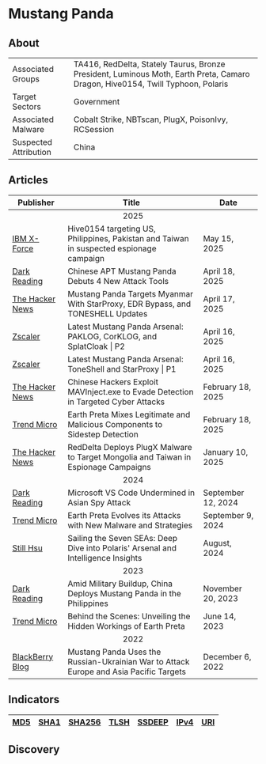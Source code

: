 <h1>Mustang Panda</h1>

<h2>About</h2>
<table>
  <tr>
    <td>Associated Groups</td>
    <td>TA416, RedDelta, Stately Taurus, Bronze President, Luminous Moth, Earth Preta, Camaro Dragon, Hive0154, Twill Typhoon, Polaris</td>
  </tr>
  <tr>
    <td>Target Sectors</td>
    <td>Government</td>
  </tr>
  <tr>
    <td>Associated Malware</td>
    <td>Cobalt Strike, NBTscan, PlugX, PoisonIvy, RCSession</td>
  </tr>
  <tr>
    <td>Suspected Attribution</td>
    <td>China</td>
  </tr>
</table>

<h2>Articles</h2>
<table>
  <thead>
    <tr>
      <th>Publisher</th>
      <th>Title</th>
      <th>Date</th>
    </tr>
  </thead>
  <tbody>
    <tr>
      <td colspan="100" align="center">2025</td>
    </tr>
    <tr>
      <td>
        <a href="https://www.ibm.com/think/x-force/hive0154-targeting-us-philippines-pakistan-taiwan">IBM X-Force</a>
      </td>
      <td>Hive0154 targeting US, Philippines, Pakistan and Taiwan in suspected espionage campaign</td>
      <td>May 15, 2025</td>
    </tr>
    <tr>
      <td>
        <a href="https://www.darkreading.com/cloud-security/chinese-apt-mustang-panda-4-attack-tools">Dark Reading</a>
      </td>
      <td>Chinese APT Mustang Panda Debuts 4 New Attack Tools</td>
      <td>April 18, 2025</td>
    </tr>
    <tr>
      <td>
        <a href="https://thehackernews.com/2025/04/mustang-panda-targets-myanmar-with.html">The Hacker News</a>
      </td>
      <td>Mustang Panda Targets Myanmar With StarProxy, EDR Bypass, and TONESHELL Updates</td>
      <td>April 17, 2025</td>
    </tr>
    <tr>
      <td>
        <a href="https://www.zscaler.com/blogs/security-research/latest-mustang-panda-arsenal-paklog-corklog-and-splatcloak-p2">Zscaler</a>
      </td>
      <td>Latest Mustang Panda Arsenal: PAKLOG, CorKLOG, and SplatCloak | P2</td>
      <td>April 16, 2025</td>
    </tr>
    <tr>
      <td>
        <a href="https://www.zscaler.com/blogs/security-research/latest-mustang-panda-arsenal-toneshell-and-starproxy-p1">Zscaler</a>
      </td>
      <td>Latest Mustang Panda Arsenal: ToneShell and StarProxy | P1</td>
      <td>April 16, 2025</td>
    </tr>
    <tr>
      <td>
        <a href="https://thehackernews.com/2025/02/chinese-hackers-exploit-mavinjectexe-to.html">The Hacker News</a>
      </td>
      <td>Chinese Hackers Exploit MAVInject.exe to Evade Detection in Targeted Cyber Attacks</td>
      <td>February 18, 2025</td>
    </tr>
    <tr>
      <td>
        <a href="https://www.trendmicro.com/en_us/research/25/b/earth-preta-mixes-legitimate-and-malicious-components-to-sidestep-detection.html">Trend Micro</a>
      </td>
      <td>Earth Preta Mixes Legitimate and Malicious Components to Sidestep Detection</td>
      <td>February 18, 2025</td>
    </tr>
    <tr>
      <td>
        <a href="https://thehackernews.com/2025/01/reddelta-deploys-plugx-malware-to.html">The Hacker News</a>
      </td>
      <td>RedDelta Deploys PlugX Malware to Target Mongolia and Taiwan in Espionage Campaigns</td>
      <td>January 10, 2025</td>
    </tr>
    <tr>
      <td colspan="100" align="center">2024</td>
    </tr>
    <tr>
      <td>
        <a href="https://www.darkreading.com/application-security/microsoft-vs-code-undermined-in-asian-spy-attack">Dark Reading</a>
      </td>
      <td>Microsoft VS Code Undermined in Asian Spy Attack</td>
      <td>September 12, 2024</td>
    </tr>
    <tr>
      <td>
        <a href="https://www.trendmicro.com/en_us/research/24/i/earth-preta-new-malware-and-strategies.html">Trend Micro</a>
      </td>
      <td>Earth Preta Evolves its Attacks with New Malware and Strategies</td>
      <td>September 9, 2024</td>
    </tr>
    <tr>
      <td>
        <a href="https://stillu.cc/assets/slides/2024-08-Sailing%20the%20Seven%20SEAs.pdf">Still Hsu</a>
      </td>
      <td>Sailing the Seven SEAs: Deep Dive into Polaris' Arsenal and Intelligence Insights</td>
      <td>August, 2024</td>
    </tr>
    <tr>
      <td colspan="100" align="center">2023</td>
    </tr>
    <tr>
      <td>
        <a href="https://www.darkreading.com/cyberattacks-data-breaches/amid-military-buildup-china-deploys-mustang-panda-in-the-philippines">Dark Reading</a>
      </td>
      <td>Amid Military Buildup, China Deploys Mustang Panda in the Philippines</td>
      <td>November 20, 2023</td>
    </tr>
    <tr>
      <td>
        <a href="https://www.trendmicro.com/en_us/research/23/f/behind-the-scenes-unveiling-the-hidden-workings-of-earth-preta.html">Trend Micro</a>
      </td>
      <td>Behind the Scenes: Unveiling the Hidden Workings of Earth Preta</td>
      <td>June 14, 2023</td>
    </tr>
    <tr>
      <td colspan="100" align="center">2022</td>
    </tr>
    <tr>
      <td>
        <a href="https://blogs.blackberry.com/en/2022/12/mustang-panda-uses-the-russian-ukrainian-war-to-attack-europe-and-asia-pacific-targets">BlackBerry Blog</a>
      </td>
      <td>Mustang Panda Uses the Russian-Ukrainian War to Attack Europe and Asia Pacific Targets</td>
      <td>December 6, 2022</td>
    </tr>
  </tbody>
</table>


<h2>Indicators</h2>
<table>
  <thead>
    <tr>
      <th>
        <a href="https://github.com/PudgyDragon/Threat-Intel/blob/main/All/Mustang%20Panda/samples.md5">MD5</a>
      </th>
      <th>
        <a href="https://github.com/PudgyDragon/Threat-Intel/blob/main/All/Mustang%20Panda/samples.sha1">SHA1</a>
      </th>
      <th>
        <a href="https://github.com/PudgyDragon/Threat-Intel/blob/main/All/Mustang%20Panda/samples.sha256">SHA256</a>
      </th>
      <th>
        <a href="https://github.com/PudgyDragon/Threat-Intel/blob/main/All/Mustang%20Panda/samples.tlsh">TLSH</a>
      </th>
      <th>
        <a href="https://github.com/PudgyDragon/Threat-Intel/blob/main/All/Mustang%20Panda/samples.ssdeep">SSDEEP</a>
      </th>
      <th>
        <a href="https://github.com/PudgyDragon/Threat-Intel/blob/main/All/Mustang%20Panda/IPv4.txt">IPv4</a>
      </th>
      <th>
        <a href="https://github.com/PudgyDragon/Threat-Intel/blob/main/All/Mustang%20Panda/uri.txt">URI</a>
      </th>
    </tr>
  </thead>
</table>


<h2>Discovery</h2>
